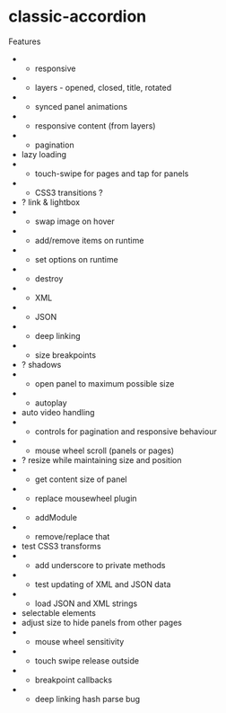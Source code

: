 classic-accordion
=================

Features

* + responsive
* + layers - opened, closed, title, rotated
* + synced panel animations
* + responsive content (from layers)
* + pagination
* lazy loading
* + touch-swipe for pages and tap for panels
* + CSS3 transitions ?
* ? link & lightbox
* + swap image on hover
* + add/remove items on runtime
* + set options on runtime
* + destroy
* + XML
* + JSON
* + deep linking
* + size breakpoints
* ? shadows
* + open panel to maximum possible size
* + autoplay
* auto video handling
* + controls for pagination and responsive behaviour
* + mouse wheel scroll (panels or pages)
* ? resize while maintaining size and position
* + get content size of panel
* + replace mousewheel plugin
* + addModule
* + remove/replace that
* test CSS3 transforms
* + add underscore to private methods
* + test updating of XML and JSON data
* + load JSON and XML strings
* selectable elements
* adjust size to hide panels from other pages
* + mouse wheel sensitivity
* + touch swipe release outside
* + breakpoint callbacks
* + deep linking hash parse bug